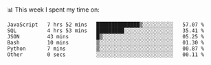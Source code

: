 📊 This week I spent my time on:
<!--START_SECTION:waka-->

```text
JavaScript   7 hrs 52 mins   ██████████████▒░░░░░░░░░░   57.07 %
SQL          4 hrs 53 mins   █████████░░░░░░░░░░░░░░░░   35.41 %
JSON         43 mins         █▒░░░░░░░░░░░░░░░░░░░░░░░   05.25 %
Bash         10 mins         ▒░░░░░░░░░░░░░░░░░░░░░░░░   01.30 %
Python       7 mins          ▒░░░░░░░░░░░░░░░░░░░░░░░░   00.87 %
Other        0 secs          ░░░░░░░░░░░░░░░░░░░░░░░░░   00.11 %
```

<!--END_SECTION:waka-->

